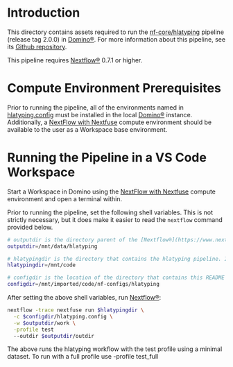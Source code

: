 # Introduction
This directory contains assets required to run the [nf-core/hlatyping](https://github.com/nf-core/hlatyping) pipeline (release tag 2.0.0) in [Domino®](https://domino.ai/). For more information about this pipeline, see its [Github repository](https://github.com/nf-core/hlatyping).

This pipeline requires [Nextflow®](https://www.nextflow.io/) 0.7.1 or higher.

# Compute Environment Prerequisites
Prior to running the pipeline, all of the environments named in [hlatyping.config](./hlatyping.config) must be installed in the local [Domino®](https://domino.ai/) instance.
Additionally, a [NextFlow with Nextfuse](https://ksmpartners.atlassian.net/wiki/spaces/Nextfuse/pages/2870804483/Installing+Nextfuse#Installing-into-an-Existing-Compute-Environment) compute environment should be available to the user as a Workspace base environment. 

# Running the Pipeline in a VS Code Workspace
Start a Workspace in Domino using the [NextFlow with Nextfuse](https://ksmpartners.atlassian.net/wiki/spaces/Nextfuse/pages/2870804483/Installing+Nextfuse#Installing-into-an-Existing-Compute-Environment) compute environment and open a terminal within.

Prior to running the pipeline, set the following shell variables. This is not strictly necessary, but it does make it easier to read the `nextflow` command provided below.
```bash
# outputdir is the directory parent of the [Nextflow®](https://www.nextflow.io/) work directory. It must be in shared storage, such as a [Domino®](https://domino.ai/) dataset directory or an external data volume.
outputdir=/mnt/data/hlatyping

# hlatypingdir is the directory that contains the hlatyping pipeline. If this is not available locally, it can be loaded directly from the web by specifying hlatypingdir=nf-core/hlatyping
hlatypingdir=/mnt/code

# configdir is the location of the directory that contains this README
configdir=/mnt/imported/code/nf-configs/hlatyping
```
After setting the above shell variables, run [Nextflow®](https://www.nextflow.io/):
```bash
nextflow -trace nextfuse run $hlatypingdir \
  -c $configdir/hlatyping.config \
  -w $outputdir/work \
  -profile test
  --outdir $outputdir/outdir
```
The above runs the hlatyping workflow with the test profile using a minimal dataset. To run with a full profile use -profile test_full
